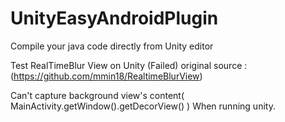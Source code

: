 # UnityEasyAndroidPlugin
Compile your java code directly from Unity editor

Test RealTimeBlur View on Unity (Failed) original source : (https://github.com/mmin18/RealtimeBlurView)

Can't capture background view's content( MainActivity.getWindow().getDecorView() ) When running unity.
